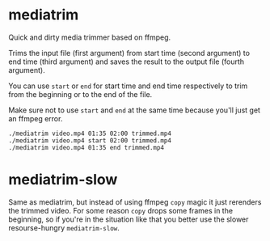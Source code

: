 # mediatrim
Quick and dirty media trimmer based on ffmpeg.

Trims the input file (first argument) from start time (second argument) to end time (third argument) and saves the result to the output file (fourth argument).

You can use `start` or `end` for start time and end time respectively to trim from the beginning or to the end of the file.

Make sure not to use `start` and `end` at the same time because you'll just get an ffmpeg error.

```
./mediatrim video.mp4 01:35 02:00 trimmed.mp4
./mediatrim video.mp4 start 02:00 trimmed.mp4
./mediatrim video.mp4 01:35 end trimmed.mp4
```

# mediatrim-slow
Same as mediatrim, but instead of using ffmpeg `copy` magic it just rerenders the trimmed video. For some reason `copy` drops some frames in the beginning, so if you're in the situation like that you better use the slower resourse-hungry `mediatrim-slow`.
